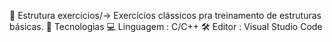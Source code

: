 📁 Estrutura
exercicios/→ Exercícios clássicos pra treinamento de estruturas básicas.
🚀 Tecnologias
💻 Linguagem : C/C++
🛠️ Editor : Visual Studio Code
